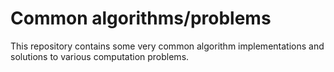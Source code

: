 # Common algorithms/problems

This repository contains some very common algorithm implementations and solutions to various computation problems.
